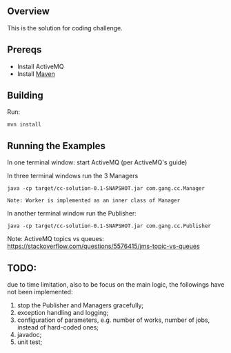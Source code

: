 ## Overview

This is the solution for coding challenge.

## Prereqs

- Install ActiveMQ
- Install [Maven](http://maven.apache.org/download.html) 

## Building

Run:

    mvn install

## Running the Examples

In one terminal window:
    start ActiveMQ (per ActiveMQ's guide)
    
In three terminal windows run the 3 Managers

    java -cp target/cc-solution-0.1-SNAPSHOT.jar com.gang.cc.Manager
    
    Note: Worker is implemented as an inner class of Manager

In another terminal window run the Publisher:

    java -cp target/cc-solution-0.1-SNAPSHOT.jar com.gang.cc.Publisher
    
Note:
ActiveMQ topics vs queues: https://stackoverflow.com/questions/5576415/jms-topic-vs-queues

## TODO:
due to time limitation, also to be focus on the main logic, the followings have not been implemented:
1. stop the Publisher and Managers gracefully;
2. exception handling and logging;
3. configuration of parameters, e.g. number of works, number of jobs, instead of hard-coded ones;
4. javadoc;
5. unit test;
